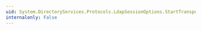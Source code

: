 ```yaml
---
uid: System.DirectoryServices.Protocols.LdapSessionOptions.StartTransportLayerSecurity(System.DirectoryServices.Protocols.DirectoryControlCollection)
internalonly: False
---
```

